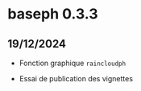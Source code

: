 # baseph 0.3.3

## 19/12/2024

- Fonction graphique `raincloudph`

- Essai de publication des vignettes
          
